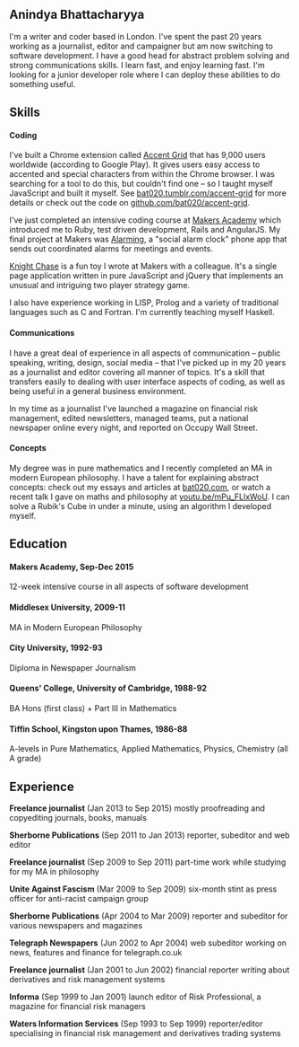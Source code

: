 ## Anindya Bhattacharyya

I'm a writer and coder based in London. I've spent the past 20 years working as a journalist, editor and campaigner but am now switching to software development. I have a good head for abstract problem solving and strong communications skills. I learn fast, and enjoy learning fast. I'm looking for a junior developer role where I can deploy these abilities to do something useful.

## Skills

#### Coding

I've built a Chrome extension called [Accent Grid](https://chrome.google.com/webstore/detail/accent-grid/efedjomeallaomheefphgnbleieplnfk?hl=en-GB) that has 9,000 users worldwide (according to Google Play). It gives users easy access to accented and special characters from within the Chrome browser. I was searching for a tool to do this, but couldn't find one – so I taught myself JavaScript and built it myself. See [bat020.tumblr.com/accent-grid](http://bat020.tumblr.com/accent-grid) for more details or check out the code on [github.com/bat020/accent-grid](https://github.com/bat020/accent-grid).

I've just completed an intensive coding course at [Makers Academy](http://www.makersacademy.com/) which introduced me to Ruby, test driven development, Rails and AngularJS. My final project at Makers was [Alarming](https://github.com/hvenables/alarming), a "social alarm clock" phone app that sends out coordinated alarms for meetings and events.

[Knight Chase](http://bat020.github.io/knight-chase/) is a fun toy I wrote at Makers with a colleague. It's a single page application written in pure JavaScript and jQuery that implements an unusual and intriguing two player strategy game.

I also have experience working in LISP, Prolog and a variety of traditional languages such as C and Fortran. I'm currently teaching myself Haskell.

#### Communications

I have a great deal of experience in all aspects of communication – public speaking, writing, design, social media – that I've picked up in my 20 years as a journalist and editor covering all manner of topics. It's a skill that transfers easily to dealing with user interface aspects of coding, as well as being useful in a general business environment.

In my time as a journalist I've launched a magazine on financial risk management, edited newsletters, managed teams, put a national newspaper online every night, and reported on Occupy Wall Street.

#### Concepts

My degree was in pure mathematics and I recently completed an MA in modern European philosophy. I have a talent for explaining abstract concepts: check out my essays and articles at [bat020.com](http://bat020.com), or watch a recent talk I gave on maths and philosophy at [youtu.be/mPu_FLlxWoU](https://youtu.be/mPu_FLlxWoU). I can solve a Rubik's Cube in under a minute, using an algorithm I developed myself.

## Education

#### Makers Academy, Sep-Dec 2015
12-week intensive course in all aspects of software development

#### Middlesex University, 2009-11
MA in Modern European Philosophy

#### City University, 1992-93
Diploma in Newspaper Journalism

#### Queens' College, University of Cambridge, 1988-92
BA Hons (first class) + Part III in Mathematics

#### Tiffin School, Kingston upon Thames, 1986-88
A-levels in Pure Mathematics, Applied Mathematics, Physics, Chemistry (all A grade)

## Experience

**Freelance journalist** (Jan 2013 to Sep 2015)
mostly proofreading and copyediting journals, books, manuals

**Sherborne Publications** (Sep 2011 to Jan 2013)
reporter, subeditor and web editor

**Freelance journalist** (Sep 2009 to Sep 2011)
part-time work while studying for my MA in philosophy

**Unite Against Fascism** (Mar 2009 to Sep 2009)
six-month stint as press officer for anti-racist campaign group

**Sherborne Publications** (Apr 2004 to Mar 2009)
reporter and subeditor for various newspapers and magazines

**Telegraph Newspapers** (Jun 2002 to Apr 2004)
web subeditor working on news, features and finance for telegraph.co.uk

**Freelance journalist** (Jan 2001 to Jun 2002)
financial reporter writing about derivatives and risk management systems

**Informa** (Sep 1999 to Jan 2001)
launch editor of Risk Professional, a magazine for financial risk managers

**Waters Information Services** (Sep 1993 to Sep 1999)
reporter/editor specialising in financial risk management and derivatives trading systems
